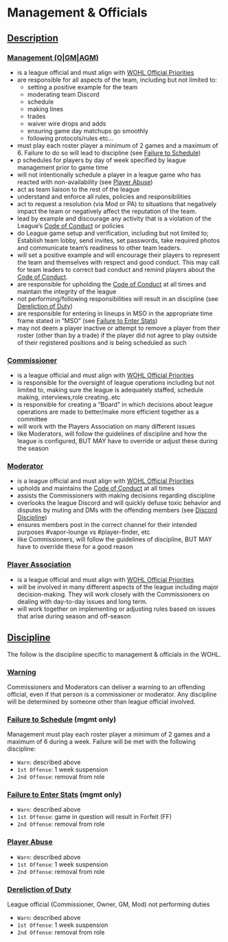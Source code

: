 # Management & Officials

## [Description](#description)

### [Management (O|GM|AGM)](#management)
- is a league official and must align with [WOHL Official Priorities](priorities.md)
- are responsible for all aspects of the team, including but not limited to:
  - setting a positive example for the team
  - moderating team Discord
  - schedule
  - making lines
  - trades
  - waiver wire drops and adds
  - ensuring game day matchups go smoothly
  - following protocols/rules etc…
- must play each roster player a minimum of 2 games and a maximum of 6. Failure to do so will lead to discipline (see [Failure to Schedule](management-and-officials.md#failure-to-schedule))
- p schedules for players by day of week specified by league management prior to game time
- will not intentionally schedule a player in a league game who has reacted with non-availability (see [Player Abuse](management-and-officials.md#player-abuse))
- act as team liaison to the rest of the league
- understand and enforce all rules, policies and responsibilities
- act to request a resolution (via Mod or PA) to situations that negatively impact the team or negatively affect the reputation of the team.
- lead by example and discourage any activity that is a violation of the League’s [Code of Conduct](code-of-conduct.md) or policies
- do League game setup and verification, including but not limited to; Establish team lobby, send invites, set passwords, take required photos and communicate team’s readiness to other team leaders.
- will set a positive example and will encourage their players to represent the team and themselves with respect and good conduct. This may call for team leaders to correct bad conduct and remind players about the [Code of Conduct](code-of-conduct.md).
- are responsible for upholding the [Code of Conduct](code-of-conduct.md) at all times and maintain the integrity of the league
- not performing/following responsibilities will result in an discipline (see [Dereliction of Duty](management-and-officials.md#dereliction-of-duty))
- are responsible for entering in lineups in MSO in the appropriate time frame stated in “MSO” (see [Failure to Enter Stats](management-and-officials.md#failure-to-enter-stats))
- may not deem a player inactive or attempt to remove a player from their roster (other than by a trade) if the player did not agree to play outside of their registered positions and is being scheduled as such

### [Commissioner](#commissioner)
- is a league official and must align with [WOHL Official Priorities](priorities.md)
- is responsible for the oversight of league operations including but not limited to, making sure the league is adequately staffed, schedule making, interviews,role creating..etc
- is responsible for creating a “Board” in which decisions about league operations are made to better/make more efficient together as a committee
- will work with the Players Association on many different issues
- like Moderators, will follow the guidelines of discipline and how the league is configured, BUT MAY have to override or adjust these during the season

### [Moderator](#mod)
- is a league official and must align with [WOHL Official Priorities](priorities.md)
- upholds and maintains the [Code of Conduct](code-of-conduct.md) at all times
- assists the Commissioners with making decisions regarding discipline
- overlooks the league Discord and will quickly defuse toxic behavior and disputes by muting and DMs with the offending members (see [Discord Discipline](discord.md#warning))
- ensures members  post in the correct channel for their intended purposes #vapor-lounge vs #player-finder, etc
- like Commissioners, will follow the guidelines of discipline, BUT MAY have to override these for a good reason

### [Player Association](#pa)
- is a league official and must align with [WOHL Official Priorities](priorities.md)
- will be involved in many different aspects of the league including major decision-making. They will work closely with the Commissioners on dealing with day-to-day issues and long term.
- will work together on implementing or adjusting rules based on issues that arise during season and off-season

## [Discipline](#discipline)
The follow is the discipline specific to management & officials in the WOHL.

### [Warning](#warning)
Commissioners and Moderators can deliver a warning to an offending official, even if that person is a commissioner or moderator. Any discipline will be determined by someone other than league official involved.

### [Failure to Schedule](#failure-to-schedule) (mgmt only)
Management must play each roster player a minimum of 2 games and a maximum of 6 during a week. Failure will be met with the following discipline:
- `Warn`: described above
- `1st Offense`: 1 week suspension
- `2nd Offense`: removal from role

### [Failure to Enter Stats](#failure-to-enter-stats) (mgmt only)
- `Warn`: described above
- `1st Offense`: game in question will result in Forfeit (FF)
- `2nd Offense`: removal from role

### [Player Abuse](#player-abuse)
- `Warn`: described above
- `1st Offense`: 1 week suspension
- `2nd Offense`: removal from role

### [Dereliction of Duty](#dereliction-of-duty)
League official (Commissioner, Owner, GM, Mod) not performing duties
- `Warn`: described above
- `1st Offense`: 1 week suspension
- `2nd Offense`: removal from role

